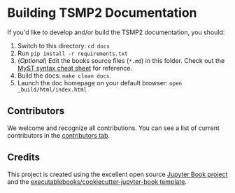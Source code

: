 # Building TSMP2 Documentation

If you'd like to develop and/or build the TSMP2 documentation, you should:

1. Switch to this directory: `cd docs`
2. Run `pip install -r requirements.txt`
3. (*Optional*) Edit the books source files (`*.md`) in this folder. Check out the [MyST syntax cheat sheet](https://jupyterbook.org/en/stable/reference/cheatsheet.html) for reference.
4. Build the docs: `make clean docs`.
5. Launch the doc homepage on your default browser: `open _build/html/index.html`

## Contributors

We welcome and recognize all contributions. You can see a list of current contributors in the [contributors tab](https://github.com/HPSCTerrSys/TSMP2/graphs/contributors).

## Credits

This project is created using the excellent open source [Jupyter Book project](https://jupyterbook.org/) and the [executablebooks/cookiecutter-jupyter-book template](https://github.com/executablebooks/cookiecutter-jupyter-book).
